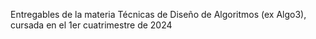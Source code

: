 Entregables de la materia Técnicas de Diseño de Algoritmos (ex Algo3), cursada en el 1er cuatrimestre de 2024
